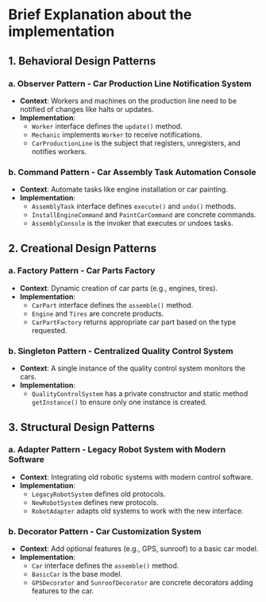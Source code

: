 # Brief Explanation about the implementation 

## 1. Behavioral Design Patterns

### a. **Observer Pattern** - Car Production Line Notification System
- **Context**: Workers and machines on the production line need to be notified of changes like halts or updates.
- **Implementation**: 
  - `Worker` interface defines the `update()` method.
  - `Mechanic` implements `Worker` to receive notifications.
  - `CarProductionLine` is the subject that registers, unregisters, and notifies workers.

### b. **Command Pattern** - Car Assembly Task Automation Console
- **Context**: Automate tasks like engine installation or car painting.
- **Implementation**:
  - `AssemblyTask` interface defines `execute()` and `undo()` methods.
  - `InstallEngineCommand` and `PaintCarCommand` are concrete commands.
  - `AssemblyConsole` is the invoker that executes or undoes tasks.

## 2. Creational Design Patterns

### a. **Factory Pattern** - Car Parts Factory
- **Context**: Dynamic creation of car parts (e.g., engines, tires).
- **Implementation**:
  - `CarPart` interface defines the `assemble()` method.
  - `Engine` and `Tires` are concrete products.
  - `CarPartFactory` returns appropriate car part based on the type requested.

### b. **Singleton Pattern** - Centralized Quality Control System
- **Context**: A single instance of the quality control system monitors the cars.
- **Implementation**:
  - `QualityControlSystem` has a private constructor and static method `getInstance()` to ensure only one instance is created.

## 3. Structural Design Patterns

### a. **Adapter Pattern** - Legacy Robot System with Modern Software
- **Context**: Integrating old robotic systems with modern control software.
- **Implementation**:
  - `LegacyRobotSystem` defines old protocols.
  - `NewRobotSystem` defines new protocols.
  - `RobotAdapter` adapts old systems to work with the new interface.

### b. **Decorator Pattern** - Car Customization System
- **Context**: Add optional features (e.g., GPS, sunroof) to a basic car model.
- **Implementation**:
  - `Car` interface defines the `assemble()` method.
  - `BasicCar` is the base model.
  - `GPSDecorator` and `SunroofDecorator` are concrete decorators adding features to the car.
